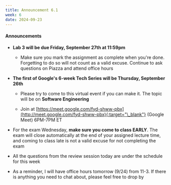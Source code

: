 ```yaml
---
title: Announcement 6.1
week: 6
date: 2024-09-23
---
```


#### **Announcements**

- **Lab 3 will be due Friday, September 27th at 11:59pm**
  - Make sure you mark the assignment as complete when you're done. Forgetting to do so will not count as a valid excuse. Continue to ask questions on Piazza and attend office hours
- **The first of Google's 6-week Tech Series will be Thursday, September 26th**
   - Please try to come to this virtual event if you can make it. The topic will be on **Software Engineering** 

   - Join at [https://meet.google.com/fyd-shww-pbx](http://meet.google.com/fyd-shww-pbx){:target="\_blank"} (Google Meet) 
6PM-7PM ET

- For the exam Wednesday, **make sure you come to class EARLY**. The exam will close automatically at the end of your assigned lecture time, and coming to class late is not a valid excuse for not completing the exam

- All the questions from the review session today are under the schedule for this week

- As a reminder, I will have office hours tomorrow (9/24) from 11-3. If there is anything you need to chat about, please feel free to drop by
